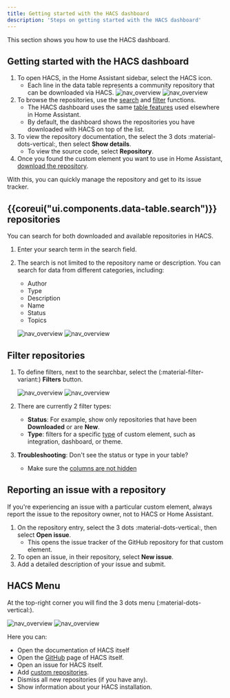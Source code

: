 ```yaml
---
title: Getting started with the HACS dashboard
description: 'Steps on getting started with the HACS dashboard'
---
```


This section shows you how to use the HACS dashboard.

## Getting started with the HACS dashboard

1. To open HACS, in the Home Assistant sidebar, select the HACS icon.
    - Each line in the data table represents a community repository that can be downloaded via HACS.
    ![nav_overview](/assets/images/screenshots/overview/base/light.png#only-light)
    ![nav_overview](/assets/images/screenshots/overview/base/dark.png#only-dark)
2. To browse the repositories, use the [search](#search-repositories) and [filter](#filter-repositories) functions.
    - The HACS dashboard uses the same [table features](https://www.home-assistant.io/docs/organizing/filtering) used elsewhere in Home Assistant.
    - By default, the dashboard shows the repositories you have downloaded with HACS on top of the list.
3. To view the repository documentation, the select the 3 dots :material-dots-vertical:, then select **Show details**.
    - To view the source code, select **Repository**.
4. Once you found the custom element you want to use in Home Assistant, [download the repository](/docs/use/download_repository.md).

With this, you can quickly manage the repository and get to its issue tracker.

## {{coreui("ui.components.data-table.search")}} repositories

You can search for both downloaded and available repositories in HACS.

1. Enter your search term in the search field.
2. The search is not limited to the repository name or description. You can search for data from different categories, including:

    - Author
    - Type
    - Description
    - Name
    - Status
    - Topics

    ![nav_overview](/assets/images/screenshots/overview/search/light.png#only-light)
    ![nav_overview](/assets/images/screenshots/overview/search/dark.png#only-dark)

## Filter repositories

1. To define filters, next to the searchbar, select the (:material-filter-variant:) **Filters** button.

    ![nav_overview](/assets/images/screenshots/overview/filter/light.png#only-light)
    ![nav_overview](/assets/images/screenshots/overview/filter/dark.png#only-dark)
2. There are currently 2 filter types:
   - **Status**: For example, show only repositories that have been **Downloaded** or are **New**.
   - **Type**: filters for a specific [type](/docs/use/type/index.md) of custom element, such as integration, dashboard, or theme.
3. **Troubleshooting**: Don't see the status or type in your table?
   - Make sure the [columns are not hidden](https://www.home-assistant.io/docs/organizing/tables#customizing-columns)

## Reporting an issue with a repository

If you're experiencing an issue with a particular custom element, always report the issue to the repository owner, not to HACS or Home Assistant.

1. On the repository entry, select the 3 dots :material-dots-vertical:, then select **Open issue**.
   - This opens the issue tracker of the GitHub repository for that custom element.
2. To open an issue, in their repository, select **New issue**.
3. Add a detailed description of your issue and submit.

## HACS Menu

At the top-right corner you will find the 3 dots menu (:material-dots-vertical:).

![nav_overview](/assets/images/screenshots/overview/menu/light.png#only-light)
![nav_overview](/assets/images/screenshots/overview/menu/dark.png#only-dark)

Here you can:

- Open the documentation of HACS itself
- Open the [GitHub](https://github.com) page of HACS itself.
- Open an issue for HACS itself.
- Add [custom repositories](/docs/faq/custom_repositories.md).
- Dismiss all new repositories (if you have any).
- Show information about your HACS installation.

